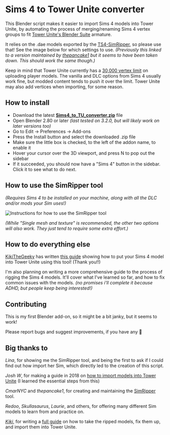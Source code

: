 # Sims 4 to Tower Unite converter
 This Blender script makes it easier to import Sims 4 models into Tower Unite, by automating the process of merging/renaming Sims 4 vertex groups to fit [Tower Unite's Blender Suite](https://forums.pixeltailgames.com/t/tower-unite-blender-tools-1-2-4/41541) armature.
 
 It relies on the .dae models exported by the [TS4-SimRipper](https://modthesims.info/d/635720/ts4-simripper-classic-rip-sims-from-savegames-v3-13-0-0-7-12-22.html), so please use that! See the image below for which settings to use. _(Previously this linked to a version maintained by [thepancake1](https://github.com/thepancake1) but it seems to have been taken down. This should work the same though.)_
 
 Keep in mind that Tower Unite currently has a [30,000 vertex limit](https://towerunite.com/sdk/rules) on uploading player models. The vanilla and DLC options from Sims 4 usually work fine, but modded content tends to push it over the limit. Tower Unite may also add vertices when importing, for some reason.

## How to install
* Download the latest **[Sims4_to_TU_converter.zip](https://github.com/Lunarexxy/Sims4-to-TU-converter/releases/tag/latest)** file
* Open Blender 2.80 or later *(last tested on 3.2.0, but will likely work on later versions too)*
* Go to Edit -> Preferences -> Add-ons
* Press the Install button and select the downloaded .zip file
* Make sure the little box is checked, to the left of the addon name, to enable it
* Hover your cursor over the 3D viewport, and press N to pop out the sidebar
* If it succeeded, you should now have a "Sims 4" button in the sidebar. Click it to see what to do next.

## How to use the SimRipper tool

*(Requires Sims 4 to be installed on your machine, along with all the DLC and/or mods your Sim uses!)*

![Instructions for how to use the SimRipper tool](https://i.imgur.com/yXaI3mX.png)

*(While "Single mesh and texture" is recommended, the other two options will also work. They just tend to require some extra effort.)*

## How to do everything else

[KikiTheGeeky](https://kikithegeeky.carrd.co/) has written [this guide](https://docs.google.com/document/d/1QuYlJVm9N7VwhvK0ybf0UNh53gOLKEjAIN32H_VFBzE) showing how to put your Sims 4 model into Tower Unite using this tool! (Thank you!!)

I'm also planning on writing a more comprehensive guide to the process of rigging the Sims 4 models. It'll cover what I've learned so far, and how to fix common issues with the models. *(no promises i'll complete it because ADHD, but people keep being interested!)*

## Contributing
This is my first Blender add-on, so it might be a bit janky, but it seems to work!

Please report bugs and suggest improvements, if you have any 💖

## Big thanks to

*Lina*, for showing me the SimRipper tool, and being the first to ask if I could find out how import her Sim, which directly led to the creation of this script.

*Josh W*, for making a guide in 2018 on [how to import models into Tower Unite](https://www.youtube.com/watch?v=aYnYWDALONI) (I learned the essential steps from this)

*CmarNYC* and *thepancake1*, for creating and maintaining the [SimRipper](https://github.com/thepancake1/TS4-SimRipper) tool.

*Redoo*, *Skullasaurus*, *Laurie*, and others, for offering many different Sim models to learn from and practice on.

[*Kiki*](https://kikithegeeky.carrd.co/), for writing a [full guide](https://docs.google.com/document/d/1QuYlJVm9N7VwhvK0ybf0UNh53gOLKEjAIN32H_VFBzE) on how to take the ripped models, fix them up, and import them into Tower Unite.
